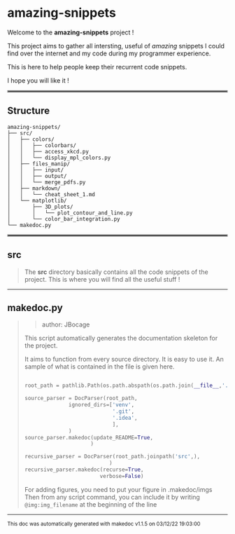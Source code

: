 # amazing-snippets

Welcome to the **amazing-snippets** project !

This project aims to gather all intersting, useful of _amazing_ snippets I could  find 
over the internet and my code during my programmer experience.

This is here to help people keep their recurrent code snippets. 

I hope you will like it !
<hr style="border:2px solid gray"> </hr>

## Structure 
```
amazing-snippets/
├── src/
│   ├── colors/
│   │   ├── colorbars/
│   │   ├── access_xkcd.py
│   │   └── display_mpl_colors.py
│   ├── files_manip/
│   │   ├── input/
│   │   ├── output/
│   │   └── merge_pdfs.py
│   ├── markdown/
│   │   └── cheat_sheet_1.md
│   └── matplotlib/
│       ├── 3D_plots/
│       │   └── plot_contour_and_line.py
│       └── color_bar_integration.py
└── makedoc.py
```

<hr style="border:2px solid gray"> </hr>

## src
>
>The **src** directory basically contains all the code snippets of the project. This is where you will find all the useful stuff !
---
## makedoc.py
>> author: JBocage
>
>This script automatically generates the documentation skeleton for the project.
>
>It aims to function from every source directory. It is easy to use it. An sample of what is contained in the file is given here.
>
>```python
>
>root_path = pathlib.Path(os.path.abspath(os.path.join(__file__,'..',)))     # initialise the source path
>
>source_parser = DocParser(root_path,                                        # create the parser
>               ignored_dirs=['venv',
>                             '.git',
>                             '.idea',
>                             ],
>               )
>source_parser.makedoc(update_README=True,                                   # generate the doc
>                      )
>
>recursive_parser = DocParser(root_path.joinpath('src',),                    # another example of parser
>                            )
>recursive_parser.makedoc(recurse=True,                                      # another example of doc generation call
>                         verbose=False)
>```
>
>For adding figures, you need to put your figure in .makedoc/imgs
>Then from any script command, you can include it by writing `@img:img_filename` at the beginning of the line

---




<sub>This doc was automatically generated with makedoc v1.1.5 on  03/12/22 19:03:00 